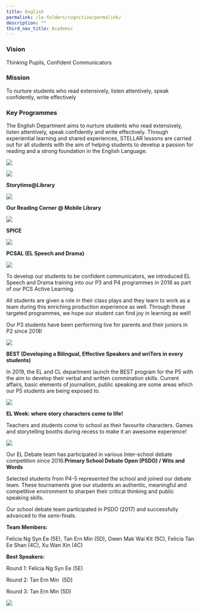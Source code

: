 ```yaml
---
title: English
permalink: /le-folders/cognitive/permalink/
description: ""
third_nav_title: Academic
---
```

### Vision

Thinking Pupils, Confident Communicators

### Mission

To nurture students who read extensively, listen attentively, speak confidently, write effectively

### Key Programmes

The English Department aims to nurture students who read extensively, listen attentively, speak confidently and write effectively. Through experiential learning and shared experiences, STELLAR lessons are carried out for all students with the aim of helping students to develop a passion for reading and a strong foundation in the English Language.

![](/images/el2.jpg)

![](/images/el3.png)

**Storytime@Library**

![](/images/el4.png)

**Our Reading Corner @ Mobile Library**

![](/images/el5.png)

**SPICE**

![](/images/el6.png)

**PCSAL (EL Speech and Drama)**

![](/images/2019ACLEL-01-768x513.jpg)

To develop our students to be confident communicators, we introduced EL Speech and Drama training into our P3 and P4 programmes in 2018 as part of our PCS Active Learning.

All students are given a role in their class plays and they learn to work as a team during this enriching production experience as well. Through these targeted programmes, we hope our student can find joy in learning as well!

Our P3 students have been performing live for parents and their juniors in P2 since 2018!

![](/images/2019ACLEL-02.jpg)

**BEST (Developing a Bilingual, Effective Speakers and wriTers in every students)**

In 2019, the EL and CL department launch the BEST program for the P5 with the aim to develop their verbal and written commination skills. Current affairs, basic elements of journalism, public speaking are some areas which our P5 students are being exposed to.

![](/images/eldept.jpg)

**EL Week: where story characters come to life!**

Teachers and students come to school as their favourite characters. Games and storytelling booths during recess to make it an awesome experience!

![](/images/el2019-01.jpg)

Our EL Debate team has participated in various Inter-school debate competition since 2016.**Primary School Debate Open (PSDO) / Wits and Words**

Selected students from P4-5 represented the school and joined our debate team. These tournaments give our students an authentic, meaningful and competitive environment to sharpen their critical thinking and public speaking skills.

Our school debate team participated in PSDO (2017) and successfully advanced to the semi-finals.

**Team Members:**

Felicia Ng Syn Ee (5E), Tan Ern Min (5D), Owen Mak Wai Kit (5C), Felicia Tan Ee Shan (4C), Xu Wan Xin (4C)

**Best Speakers:**

Round 1: Felicia Ng Syn Ee (5E)

Round 2: Tan Ern Min  (5D)

Round 3: Tan Ern Min (5D)

![](/images/star_2.jpg)